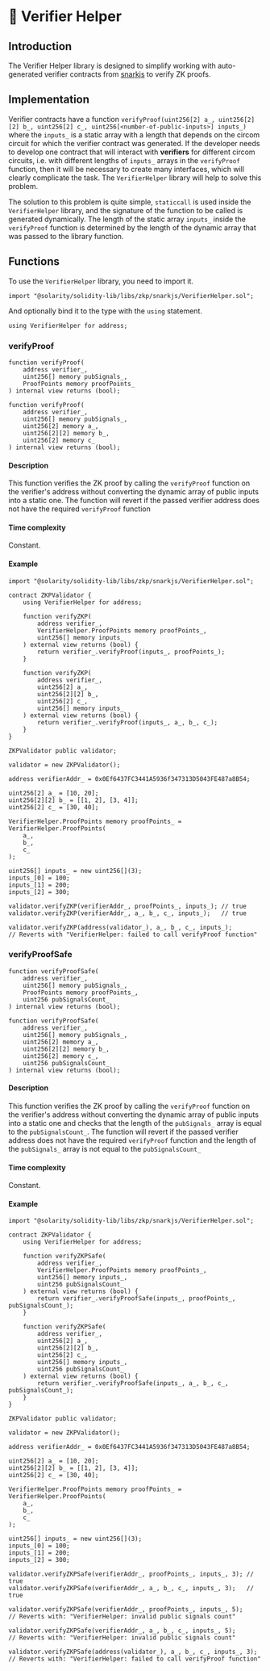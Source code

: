# 🔐 Verifier Helper

## Introduction

The Verifier Helper library is designed to simplify working with auto-generated verifier contracts from [snarkjs](https://github.com/iden3/snarkjs) to verify ZK proofs.

## Implementation

Verifier contracts have a function `verifyProof(uint256[2] a_, uint256[2][2] b_, uint256[2] c_, uint256[<number-of-public-inputs>] inputs_)` where the `inputs_` is a static array with a length that depends on the circom circuit for which the verifier contract was generated. If the developer needs to develop one contract that will interact with **verifiers** for different circom circuits, i.e. with different lengths of `inputs_` arrays in the `verifyProof` function, then it will be necessary to create many interfaces, which will clearly complicate the task. The `VerifierHelper` library will help to solve this problem.

The solution to this problem is quite simple, `staticcall` is used inside the `VerifierHelper` library, and the signature of the function to be called is generated dynamically. The length of the static array `inputs_` inside the `verifyProof` function is determined by the length of the dynamic array that was passed to the library function.

## Functions

To use the `VerifierHelper` library, you need to import it.

```solidity
import "@solarity/solidity-lib/libs/zkp/snarkjs/VerifierHelper.sol";
```

And optionally bind it to the type with the `using` statement.

```solidity
using VerifierHelper for address;
```

### verifyProof

```solidity
function verifyProof(
    address verifier_,
    uint256[] memory pubSignals_,
    ProofPoints memory proofPoints_
) internal view returns (bool);
```

```solidity
function verifyProof(
    address verifier_,
    uint256[] memory pubSignals_,
    uint256[2] memory a_,
    uint256[2][2] memory b_,
    uint256[2] memory c_
) internal view returns (bool);
```

#### Description

This function verifies the ZK proof by calling the `verifyProof` function on the verifier's address without converting the dynamic array of public inputs into a static one. The function will revert if the passed verifier address does not have the required `verifyProof` function

#### Time complexity

Constant.

#### Example

```solidity
import "@solarity/solidity-lib/libs/zkp/snarkjs/VerifierHelper.sol";

contract ZKPValidator {
    using VerifierHelper for address;

    function verifyZKP(
        address verifier_,
        VerifierHelper.ProofPoints memory proofPoints_,
        uint256[] memory inputs_
    ) external view returns (bool) {
        return verifier_.verifyProof(inputs_, proofPoints_);
    }

    function verifyZKP(
        address verifier_,
        uint256[2] a_,
        uint256[2][2] b_,
        uint256[2] c_,
        uint256[] memory inputs_
    ) external view returns (bool) {
        return verifier_.verifyProof(inputs_, a_, b_, c_);
    }
}

ZKPValidator public validator;

validator = new ZKPValidator();

address verifierAddr_ = 0x0Ef6437FC3441A5936f347313D5043FE487a8B54;

uint256[2] a_ = [10, 20];
uint256[2][2] b_ = [[1, 2], [3, 4]];
uint256[2] c_ = [30, 40];

VerifierHelper.ProofPoints memory proofPoints_ = VerifierHelper.ProofPoints(
    a_,
    b_,
    c_
);

uint256[] inputs_ = new uint256[](3);
inputs_[0] = 100;
inputs_[1] = 200;
inputs_[2] = 300;

validator.verifyZKP(verifierAddr_, proofPoints_, inputs_); // true
validator.verifyZKP(verifierAddr_, a_, b_, c_, inputs_);   // true

validator.verifyZKP(address(validator_), a_, b_, c_, inputs_);
// Reverts with "VerifierHelper: failed to call verifyProof function"
```

### verifyProofSafe

```solidity
function verifyProofSafe(
    address verifier_,
    uint256[] memory pubSignals_,
    ProofPoints memory proofPoints_,
    uint256 pubSignalsCount_
) internal view returns (bool);
```

```solidity
function verifyProofSafe(
    address verifier_,
    uint256[] memory pubSignals_,
    uint256[2] memory a_,
    uint256[2][2] memory b_,
    uint256[2] memory c_,
    uint256 pubSignalsCount_
) internal view returns (bool);
```

#### Description

This function verifies the ZK proof by calling the `verifyProof` function on the verifier's address without converting the dynamic array of public inputs into a static one and checks that the length of the `pubSignals_` array is equal to the `pubSignalsCount_`. The function will revert if the passed verifier address does not have the required `verifyProof` function and the length of the `pubSignals_` array is not equal to the `pubSignalsCount_`

#### Time complexity

Constant.

#### Example

```solidity
import "@solarity/solidity-lib/libs/zkp/snarkjs/VerifierHelper.sol";

contract ZKPValidator {
    using VerifierHelper for address;

    function verifyZKPSafe(
        address verifier_,
        VerifierHelper.ProofPoints memory proofPoints_,
        uint256[] memory inputs_,
        uint256 pubSignalsCount_
    ) external view returns (bool) {
        return verifier_.verifyProofSafe(inputs_, proofPoints_, pubSignalsCount_);
    }

    function verifyZKPSafe(
        address verifier_,
        uint256[2] a_,
        uint256[2][2] b_,
        uint256[2] c_,
        uint256[] memory inputs_,
        uint256 pubSignalsCount_
    ) external view returns (bool) {
        return verifier_.verifyProofSafe(inputs_, a_, b_, c_, pubSignalsCount_);
    }
}

ZKPValidator public validator;

validator = new ZKPValidator();

address verifierAddr_ = 0x0Ef6437FC3441A5936f347313D5043FE487a8B54;

uint256[2] a_ = [10, 20];
uint256[2][2] b_ = [[1, 2], [3, 4]];
uint256[2] c_ = [30, 40];

VerifierHelper.ProofPoints memory proofPoints_ = VerifierHelper.ProofPoints(
    a_,
    b_,
    c_
);

uint256[] inputs_ = new uint256[](3);
inputs_[0] = 100;
inputs_[1] = 200;
inputs_[2] = 300;

validator.verifyZKPSafe(verifierAddr_, proofPoints_, inputs_, 3); // true
validator.verifyZKPSafe(verifierAddr_, a_, b_, c_, inputs_, 3);   // true

validator.verifyZKPSafe(verifierAddr_, proofPoints_, inputs_, 5);
// Reverts with: "VerifierHelper: invalid public signals count"

validator.verifyZKPSafe(verifierAddr_, a_, b_, c_, inputs_, 5);
// Reverts with: "VerifierHelper: invalid public signals count"

validator.verifyZKPSafe(address(validator_), a_, b_, c_, inputs_, 3);
// Reverts with: "VerifierHelper: failed to call verifyProof function"
```
